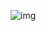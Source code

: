 ![img](https://user-images.githubusercontent.com/115536455/205721357-dcd691eb-aa2a-4166-953a-66253c70412c.png)
